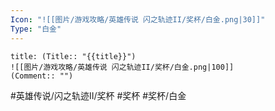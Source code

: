 ```yaml
---
Icon: "![[图片/游戏攻略/英雄传说 闪之轨迹II/奖杯/白金.png|30]]"
Type: "白金"
---
```

```ad-ed-sen-2-platinum
title: (Title:: "{{title}}")
![[图片/游戏攻略/英雄传说 闪之轨迹II/奖杯/白金.png|100]]
(Comment:: "")
```

#英雄传说/闪之轨迹II/奖杯  #奖杯 #奖杯/白金